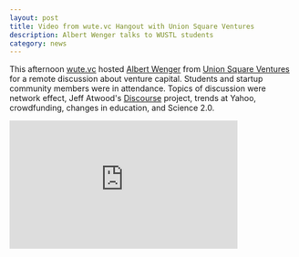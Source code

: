 ```yaml
---
layout: post
title: Video from wute.vc Hangout with Union Square Ventures
description: Albert Wenger talks to WUSTL students
category: news
---
```


This afternoon [wute.vc](http://wute.vc) hosted [Albert Wenger](http://continuations.com/) from [Union Square Ventures](http://www.usv.com/) for a remote discussion about venture capital. Students and startup community members were in attendance. Topics of discussion were network effect, Jeff Atwood's [Discourse](http://discourse.org) project, trends at Yahoo, crowdfunding, changes in education, and Science 2.0.



<iframe width="400" height="225" src="https://www.youtube-nocookie.com/embed/s6Fp_-zYKco" frameborder="0" allowfullscreen></iframe>
